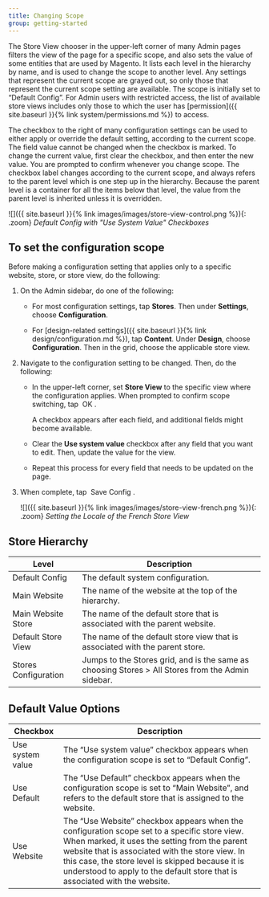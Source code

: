 ```yaml
---
title: Changing Scope
group: getting-started
---
```


The Store View chooser in the upper-left corner of many Admin pages filters the view of the page for a specific scope, and also sets the value of some entities that are used by Magento. It lists each level in the hierarchy by name, and is used to change the scope to another level. Any settings that represent the current scope are grayed out, so only those that represent the current scope setting are available. The scope is initially set to “Default Config”. For Admin users with restricted access, the list of available store views includes only those to which the user has [permission]({{ site.baseurl }}{% link system/permissions.md %}) to access.

The checkbox to the right of many configuration settings can be used to either apply or override the default setting, according to the current scope. The field value cannot be changed when the checkbox is marked. To change the current value, first clear the checkbox, and then enter the new value. You are prompted to confirm whenever you change scope. The checkbox label changes according to the current scope, and always refers to the parent level which is one step up in the hierarchy. Because the parent level is a container for all the items below that level, the value from the parent level is inherited unless it is overridden.

![]({{ site.baseurl }}{% link images/images/store-view-control.png %}){: .zoom}
_Default Config with "Use System Value" Checkboxes_

## To set the configuration scope

Before making a configuration setting that applies only to a specific website, store, or store view, do the following:

1. On the Admin sidebar, do one of the following:

   - For most configuration settings, tap **Stores**. Then under **Settings**, choose **Configuration**.

   - For [design-related settings]({{ site.baseurl }}{% link design/configuration.md %}), tap **Content**. Under **Design**, choose **Configuration**. Then in the grid, choose the applicable store view.

2. Navigate to the configuration setting to be changed. Then, do the following:

   - In the upper-left corner, set **Store View** to the specific view where the configuration applies. When prompted to confirm scope switching, tap <span class="btn"> OK</span> .

      A checkbox appears after each field, and additional fields might become available.

   - Clear the **Use system value** checkbox after any field that you want to edit. Then, update the value for the view.

   - Repeat this process for every field that needs to be updated on the page.

3. When complete, tap <span class="btn"> Save Config </span>.

   ![]({{ site.baseurl }}{% link images/images/store-view-french.png %}){: .zoom}
   _Setting the Locale of the French Store View_

## Store Hierarchy

|Level|Description|
|--- |--- |
|Default Config|The default system configuration.|
|Main Website|The name of the website at the top of the hierarchy.|
|Main Website Store|The name of the default store that is associated with the parent website.|
|Default Store View|The name of the default store view that is associated with the parent store.|
|Stores Configuration|Jumps to the Stores grid, and is the same as choosing Stores > All Stores from the Admin sidebar.|

## Default Value Options

|Checkbox|Description|
|--- |--- |
|Use system value|The “Use system value” checkbox appears when the configuration scope is set to “Default Config”.|
|Use Default|The “Use Default” checkbox appears when the configuration scope is set to “Main Website”, and refers to the default store that is assigned to the website.|
|Use Website|The “Use Website” checkbox appears when the configuration scope set to a specific store view. When marked, it uses the setting from the parent website  that is associated with the store view. In this case, the store level is skipped because it is understood to apply to the default store that is associated with the website.|

